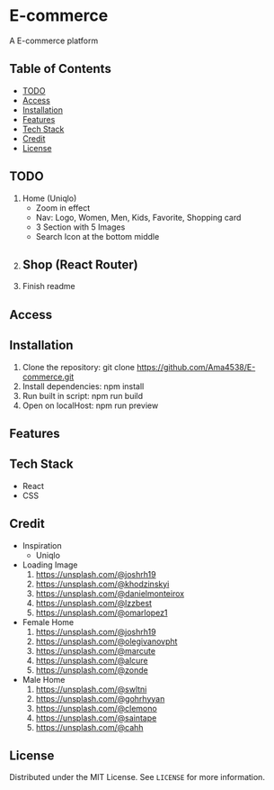 # E-commerce
A E-commerce platform

## Table of Contents
- [TODO](#TODO)
- [Access](#Access)
- [Installation](#installation)
- [Features](#features)
- [Tech Stack](#tech-stack)
- [Credit](#Credit)
- [License](#license)

## TODO
1. Home (Uniqlo)
    - Zoom in effect
    - Nav: Logo, Women, Men, Kids, Favorite, Shopping card
    - 3 Section with 5 Images
    - Search Icon at the bottom middle
2. Shop (React Router)
    - 
3. Finish readme

## Access

## Installation
1. Clone the repository: git clone https://github.com/Ama4538/E-commerce.git
2. Install dependencies: npm install
3. Run built in script: npm run build
4. Open on localHost: npm run preview

## Features

## Tech Stack
- React
- CSS

## Credit
- Inspiration
    - Uniqlo
- Loading Image 
    1. https://unsplash.com/@joshrh19
    2. https://unsplash.com/@khodzinskyi 
    3. https://unsplash.com/@danielmonteirox
    4. https://unsplash.com/@lzzbest
    5. https://unsplash.com/@omarlopez1 
- Female Home 
    1. https://unsplash.com/@joshrh19
    2. https://unsplash.com/@olegivanovpht 
    3. https://unsplash.com/@marcute
    4. https://unsplash.com/@alcure
    5. https://unsplash.com/@zonde
- Male Home 
    1. https://unsplash.com/@swltni
    2. https://unsplash.com/@gohrhyyan
    3. https://unsplash.com/@clemono
    4. https://unsplash.com/@saintape
    5. https://unsplash.com/@cahh
    
## License
Distributed under the MIT License. See `LICENSE` for more information.